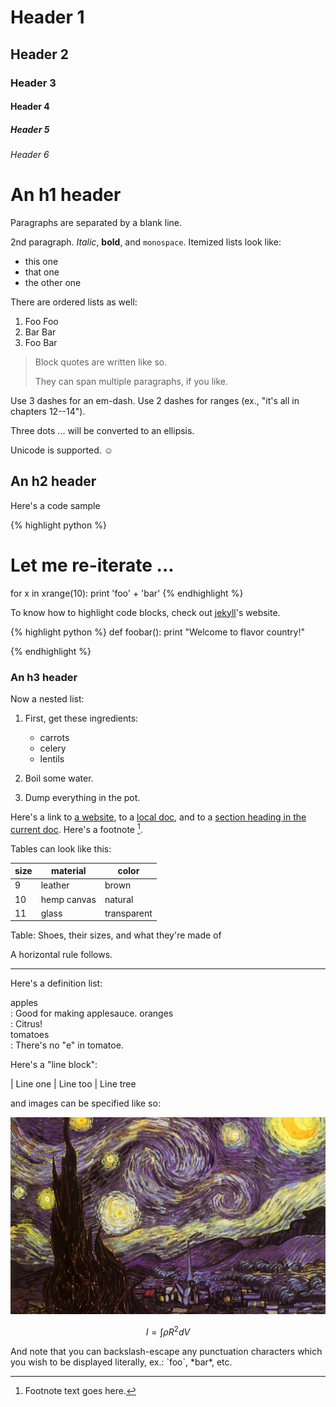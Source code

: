 ---
---
# Header 1

## Header 2

### Header 3

#### Header 4

##### Header 5

###### Header 6

An h1 header
============

Paragraphs are separated by a blank line.

2nd paragraph. *Italic*, **bold**, and `monospace`. Itemized lists
look like:

  * this one
  * that one
  * the other one

There are ordered lists as well:

1. Foo Foo
2. Bar Bar
3. Foo Bar

> Block quotes are
> written like so.
>
> They can span multiple paragraphs,
> if you like.

Use 3 dashes for an em-dash. Use 2 dashes for ranges (ex., "it's all
in chapters 12--14").

Three dots ... will be converted to an ellipsis.

Unicode is supported. ☺


An h2 header
------------

Here's a code sample

{% highlight python %}
# Let me re-iterate ...
for x in xrange(10):
    print 'foo' + 'bar'
{% endhighlight %}

To know how to highlight code blocks, check out [jekyll](http://jekyllrb.com/docs/templates/#code-snippet-highlighting)'s website.

{% highlight python %}
def foobar():
    print "Welcome to flavor country!"

{% endhighlight %}

### An h3 header ###

Now a nested list:

 1. First, get these ingredients:

      * carrots
      * celery
      * lentils

 2. Boil some water.

 3. Dump everything in the pot.

Here's a link to [a website](http://foo.bar), to a [local doc](local-doc.html), and to a [section heading in the current doc](#an-h2-header). Here's a footnote [^1].

[^1]: Footnote text goes here.

Tables can look like this:

size |  material    |  color
---- |  ------------|  ------------
9    | leather      | brown
10   | hemp canvas  | natural
11   | glass        | transparent

Table: Shoes, their sizes, and what they're made of

A horizontal rule follows.

***

Here's a definition list:

apples  
  : Good for making applesauce. 
oranges  
  : Citrus!  
tomatoes  
  : There's no "e" in tomatoe.  

Here's a "line block":

| Line one
|   Line too
| Line tree

and images can be specified like so:

![example image](images/van-gogh.jpg)

$$I = \int \rho R^{2} dV$$

And note that you can backslash-escape any punctuation characters
which you wish to be displayed literally, ex.: \`foo\`, \*bar\*, etc.
